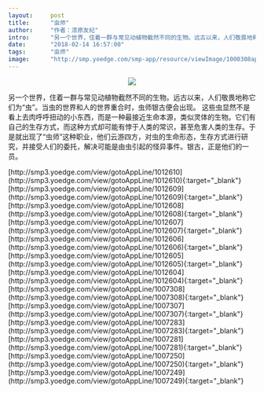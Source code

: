 ```yaml
---
layout:     post
title:      "虫师"
author:     "作者：漆原友纪"
intro:      "另一个世界，住着一群与常见动植物截然不同的生物。远古以来，人们敬畏地称它们为“虫”。当虫的世界和人的世界重合时，虫师银古便会出现。 这些虫显然不是看上去肉呼呼扭动的小东西，而是一种最接近生命本源，类似灵体的生物。它们有自己的生存方式，而这种方式却可能有悖于人类的常识，甚至危害人类的生存。于是就出现了“虫师”这种职业，他们云游四方，对虫的生命形态，生存方式进行研究，并接受人们的委托，解决可能是由虫引起的怪异事件。银古，正是他们的一员。"
date:       "2018-02-14 16:57:00"
tags:       "虫师"
image:      "http://smp.yoedge.com/smp-app/resource/viewImage/1000308appline.png"
---
```

<div style="text-align: center">
<p><img src="http://smp.yoedge.com/smp-app/resource/viewImage/1000308appline.png"/></p>
</div>
<p class="post-meta">
<span>另一个世界，住着一群与常见动植物截然不同的生物。远古以来，人们敬畏地称它们为“虫”。当虫的世界和人的世界重合时，虫师银古便会出现。 这些虫显然不是看上去肉呼呼扭动的小东西，而是一种最接近生命本源，类似灵体的生物。它们有自己的生存方式，而这种方式却可能有悖于人类的常识，甚至危害人类的生存。于是就出现了“虫师”这种职业，他们云游四方，对虫的生命形态，生存方式进行研究，并接受人们的委托，解决可能是由虫引起的怪异事件。银古，正是他们的一员。</span>
</p>
[http://smp3.yoedge.com/view/gotoAppLine/1012610](http://smp3.yoedge.com/view/gotoAppLine/1012610){:target="_blank"}
[http://smp3.yoedge.com/view/gotoAppLine/1012609](http://smp3.yoedge.com/view/gotoAppLine/1012609){:target="_blank"}
[http://smp3.yoedge.com/view/gotoAppLine/1012608](http://smp3.yoedge.com/view/gotoAppLine/1012608){:target="_blank"}
[http://smp3.yoedge.com/view/gotoAppLine/1012607](http://smp3.yoedge.com/view/gotoAppLine/1012607){:target="_blank"}
[http://smp3.yoedge.com/view/gotoAppLine/1012606](http://smp3.yoedge.com/view/gotoAppLine/1012606){:target="_blank"}
[http://smp3.yoedge.com/view/gotoAppLine/1012605](http://smp3.yoedge.com/view/gotoAppLine/1012605){:target="_blank"}
[http://smp3.yoedge.com/view/gotoAppLine/1012604](http://smp3.yoedge.com/view/gotoAppLine/1012604){:target="_blank"}
[http://smp3.yoedge.com/view/gotoAppLine/1007308](http://smp3.yoedge.com/view/gotoAppLine/1007308){:target="_blank"}
[http://smp3.yoedge.com/view/gotoAppLine/1007307](http://smp3.yoedge.com/view/gotoAppLine/1007307){:target="_blank"}
[http://smp3.yoedge.com/view/gotoAppLine/1007283](http://smp3.yoedge.com/view/gotoAppLine/1007283){:target="_blank"}
[http://smp3.yoedge.com/view/gotoAppLine/1007281](http://smp3.yoedge.com/view/gotoAppLine/1007281){:target="_blank"}
[http://smp3.yoedge.com/view/gotoAppLine/1007250](http://smp3.yoedge.com/view/gotoAppLine/1007250){:target="_blank"}
[http://smp3.yoedge.com/view/gotoAppLine/1007249](http://smp3.yoedge.com/view/gotoAppLine/1007249){:target="_blank"}


